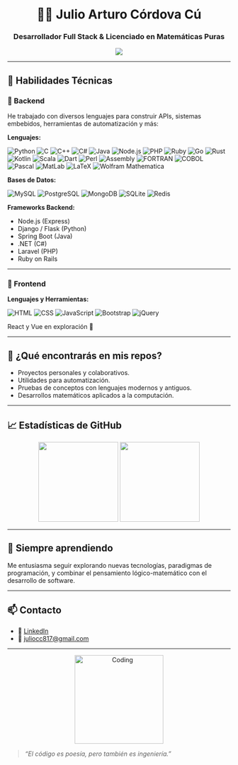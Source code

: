 <h1 align="center">👨‍💻 Julio Arturo Córdova Cú</h1>
<h3 align="center">Desarrollador Full Stack & Licenciado en Matemáticas Puras</h3>

<p align="center">
  <img src="https://readme-typing-svg.demolab.com/?lines=Bienvenido+a+mi+perfil+de+GitHub!;Desarrollador+Backend+y+Frontend;Apasionado+por+la+programación+y+las+matemáticas.&center=true&width=440&height=45&color=0F52BA&vCenter=true&size=20" />
</p>

---

## 🧠 Habilidades Técnicas

### 🔧 Backend

He trabajado con diversos lenguajes para construir APIs, sistemas embebidos, herramientas de automatización y más:

**Lenguajes:**

![Python](https://img.shields.io/badge/Python-3776AB?style=flat&logo=python&logoColor=white)
![C](https://img.shields.io/badge/C-00599C?style=flat&logo=c&logoColor=white)
![C++](https://img.shields.io/badge/C++-00599C?style=flat&logo=c%2b%2b&logoColor=white)
![C#](https://img.shields.io/badge/C%23-239120?style=flat&logo=c-sharp&logoColor=white)
![Java](https://img.shields.io/badge/Java-ED8B00?style=flat&logo=java&logoColor=white)
![Node.js](https://img.shields.io/badge/Node.js-339933?style=flat&logo=nodedotjs&logoColor=white)
![PHP](https://img.shields.io/badge/PHP-777BB4?style=flat&logo=php&logoColor=white)
![Ruby](https://img.shields.io/badge/Ruby-CC342D?style=flat&logo=ruby&logoColor=white)
![Go](https://img.shields.io/badge/Go-00ADD8?style=flat&logo=go&logoColor=white)
![Rust](https://img.shields.io/badge/Rust-000000?style=flat&logo=rust&logoColor=white)
![Kotlin](https://img.shields.io/badge/Kotlin-0095D5?style=flat&logo=kotlin&logoColor=white)
![Scala](https://img.shields.io/badge/Scala-DC322F?style=flat&logo=scala&logoColor=white)
![Dart](https://img.shields.io/badge/Dart-0175C2?style=flat&logo=dart&logoColor=white)
![Perl](https://img.shields.io/badge/Perl-39457E?style=flat&logo=perl&logoColor=white)
![Assembly](https://img.shields.io/badge/Assembly-6E4C13?style=flat&logo=none&logoColor=white)
![FORTRAN](https://img.shields.io/badge/FORTRAN-734F96?style=flat&logo=none)
![COBOL](https://img.shields.io/badge/COBOL-002F6C?style=flat)
![Pascal](https://img.shields.io/badge/Pascal-512BD4?style=flat)
![MatLab](https://img.shields.io/badge/MatLab-0076A8?style=flat)
![LaTeX](https://img.shields.io/badge/LaTeX-008080?style=flat)
![Wolfram Mathematica](https://img.shields.io/badge/Mathematica-DD1100?style=flat)

**Bases de Datos:**

![MySQL](https://img.shields.io/badge/MySQL-4479A1?style=flat&logo=mysql&logoColor=white)
![PostgreSQL](https://img.shields.io/badge/PostgreSQL-336791?style=flat&logo=postgresql&logoColor=white)
![MongoDB](https://img.shields.io/badge/MongoDB-47A248?style=flat&logo=mongodb&logoColor=white)
![SQLite](https://img.shields.io/badge/SQLite-003B57?style=flat&logo=sqlite&logoColor=white)
![Redis](https://img.shields.io/badge/Redis-DC382D?style=flat&logo=redis&logoColor=white)

**Frameworks Backend:**

- Node.js (Express)
- Django / Flask (Python)
- Spring Boot (Java)
- .NET (C#)
- Laravel (PHP)
- Ruby on Rails

---

### 🎨 Frontend

**Lenguajes y Herramientas:**

![HTML](https://img.shields.io/badge/HTML5-E34F26?style=flat&logo=html5&logoColor=white)
![CSS](https://img.shields.io/badge/CSS3-1572B6?style=flat&logo=css3&logoColor=white)
![JavaScript](https://img.shields.io/badge/JavaScript-F7DF1E?style=flat&logo=javascript&logoColor=black)
![Bootstrap](https://img.shields.io/badge/Bootstrap-563D7C?style=flat&logo=bootstrap&logoColor=white)
![jQuery](https://img.shields.io/badge/jQuery-0769AD?style=flat&logo=jquery&logoColor=white)

React y Vue en exploración 🚧

---

## 📌 ¿Qué encontrarás en mis repos?

- Proyectos personales y colaborativos.
- Utilidades para automatización.
- Pruebas de conceptos con lenguajes modernos y antiguos.
- Desarrollos matemáticos aplicados a la computación.

---

## 📈 Estadísticas de GitHub

<p align="center">
  <img src="https://github-readme-stats.vercel.app/api?username=JulioCordovaCu&show_icons=true&theme=github_dark&hide=issues&count_private=true" height="180" />
  <img src="https://github-readme-stats.vercel.app/api/top-langs/?username=JulioCordovaCu&layout=compact&theme=github_dark&langs_count=10" height="180"/>
</p>

---

## 🚀 Siempre aprendiendo

Me entusiasma seguir explorando nuevas tecnologías, paradigmas de programación, y combinar el pensamiento lógico-matemático con el desarrollo de software.

---

## 📫 Contacto

- 💼 [LinkedIn](https://www.linkedin.com/in/julio-arturo-c%C3%B3rdova-c%C3%BA-aa9a33286/)
- 📧 juliocc817@gmail.com

---

<p align="center">
  <img src="https://media.giphy.com/media/qgQUggAC3Pfv687qPC/giphy.gif" width="200" alt="Coding" />
</p>

> *“El código es poesía, pero también es ingeniería.”*
